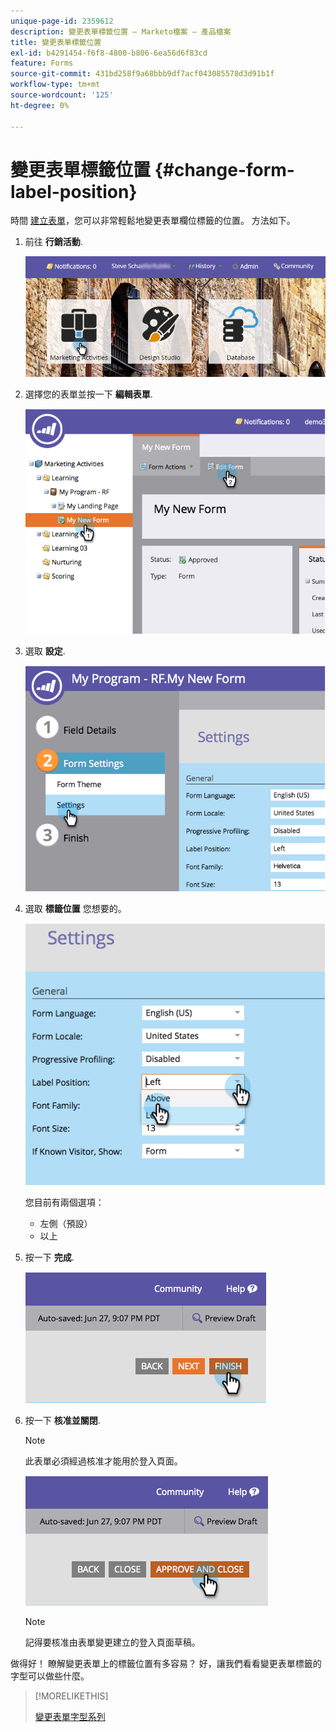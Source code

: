 ```yaml
---
unique-page-id: 2359612
description: 變更表單標籤位置 — Marketo檔案 — 產品檔案
title: 變更表單標籤位置
exl-id: b4291454-f6f8-4800-b806-6ea56d6f83cd
feature: Forms
source-git-commit: 431bd258f9a68bbb9df7acf043085578d3d91b1f
workflow-type: tm+mt
source-wordcount: '125'
ht-degree: 0%

---
```


# 變更表單標籤位置 {#change-form-label-position}

時間 [建立表單](/help/marketo/product-docs/demand-generation/forms/creating-a-form/create-a-form.md)，您可以非常輕鬆地變更表單欄位標籤的位置。 方法如下。

1. 前往 **行銷活動**.

   ![](assets/login-marketing-activities-2.png)

1. 選擇您的表單並按一下 **編輯表單**.

   ![](assets/image2014-9-15-16-3a16-3a9.png)

1. 選取 **設定**.

   ![](assets/image2014-9-15-16-3a16-3a26.png)

1. 選取 **標籤位置** 您想要的。

   ![](assets/image2014-9-15-16-3a16-3a39.png)

   您目前有兩個選項：

   * 左側（預設）
   * 以上

1. 按一下 **完成**.

   ![](assets/image2014-9-15-16-3a16-3a49.png)

1. 按一下 **核准並關閉**.

   >[!NOTE]
   >
   >此表單必須經過核准才能用於登入頁面。

   ![](assets/image2014-9-15-16-3a17-3a12.png)

   >[!NOTE]
   >
   >記得要核准由表單變更建立的登入頁面草稿。

做得好！ 瞭解變更表單上的標籤位置有多容易？ 好，讓我們看看變更表單標籤的字型可以做些什麼。

>[!MORELIKETHIS]
>
>[變更表單字型系列](/help/marketo/product-docs/demand-generation/forms/form-design/change-the-form-font-family.md)
